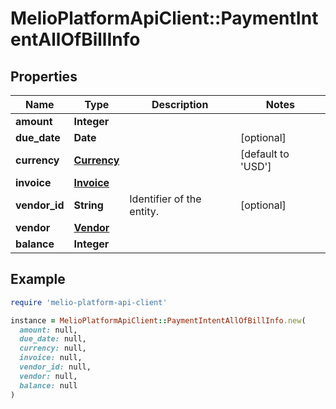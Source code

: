 # MelioPlatformApiClient::PaymentIntentAllOfBillInfo

## Properties

| Name | Type | Description | Notes |
| ---- | ---- | ----------- | ----- |
| **amount** | **Integer** |  |  |
| **due_date** | **Date** |  | [optional] |
| **currency** | [**Currency**](Currency.md) |  | [default to &#39;USD&#39;] |
| **invoice** | [**Invoice**](Invoice.md) |  |  |
| **vendor_id** | **String** | Identifier of the entity. | [optional] |
| **vendor** | [**Vendor**](Vendor.md) |  |  |
| **balance** | **Integer** |  |  |

## Example

```ruby
require 'melio-platform-api-client'

instance = MelioPlatformApiClient::PaymentIntentAllOfBillInfo.new(
  amount: null,
  due_date: null,
  currency: null,
  invoice: null,
  vendor_id: null,
  vendor: null,
  balance: null
)
```

